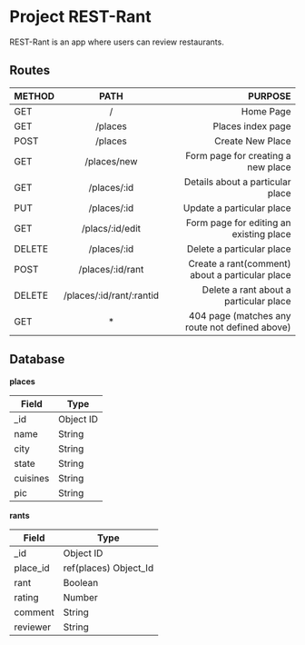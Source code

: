 # Project REST-Rant

REST-Rant is an app where users can review restaurants.

## Routes

| METHOD |           PATH           |                                         PURPOSE |
| :----- | :----------------------: | ----------------------------------------------: |
| GET    |            /             |                                       Home Page |
| GET    |         /places          |                               Places index page |
| POST   |         /places          |                                Create New Place |
| GET    |       /places/new        |              Form page for creating a new place |
| GET    |       /places/:id        |                Details about a particular place |
| PUT    |       /places/:id        |                       Update a particular place |
| GET    |     /placs/:id/edit      |         Form page for editing an existing place |
| DELETE |       /places/:id        |                       Delete a particular place |
| POST   |     /places/:id/rant     | Create a rant(comment) about a particular place |
| DELETE | /places/:id/rant/:rantid |          Delete a rant about a particular place |
| GET    |            \*            |  404 page (matches any route not defined above) |

## Database

**places**

| Field    | Type      |
| -------- | --------- |
| \_id     | Object ID |
| name     | String    |
| city     | String    |
| state    | String    |
| cuisines | String    |
| pic      | String    |

**rants**

| Field    | Type                  |
| -------- | --------------------- |
| \_id     | Object ID             |
| place_id | ref(places) Object_Id |
| rant     | Boolean               |
| rating   | Number                |
| comment  | String                |
| reviewer | String                |
